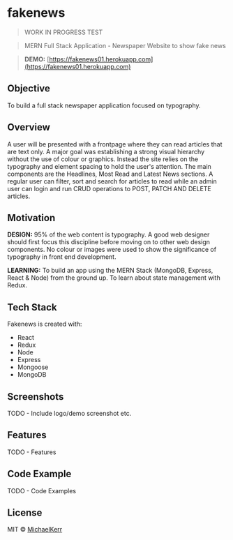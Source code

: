 ﻿# fakenews

> WORK IN PROGRESS TEST

> MERN Full Stack Application - Newspaper Website to show fake news

> **DEMO:** [https://fakenews01.herokuapp.com](https://fakenews01.herokuapp.com)

## Objective

To build a full stack newspaper application focused on typography.

## Overview

A user will be presented with a frontpage where they can read articles that are text only. A major goal was establishing a strong visual hierarchy without the use of colour or graphics. Instead the site relies on the typography and element spacing to hold the user's attention. The main components are the Headlines, Most Read and Latest News sections. A regular user can filter, sort and search for articles to read while an admin user can login and run CRUD operations to POST, PATCH AND DELETE articles.

## Motivation

**DESIGN:** 95% of the web content is typography. A good web designer should first focus this discipline before moving on to other web design components. No colour or images were used to show the significance of typography in front end development.

**LEARNING:** To build an app using the MERN Stack (MongoDB, Express, React & Node) from the ground up. To learn about state management with Redux.

## Tech Stack

Fakenews is created with:
- React
- Redux
- Node
- Express
- Mongoose
- MongoDB

## Screenshots

TODO - Include logo/demo screenshot etc.

## Features

TODO - Features

## Code Example

TODO - Code Examples

## License

MIT © [MichaelKerr]()
